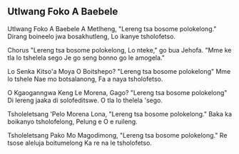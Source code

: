 ## Utlwang Foko A Baebele

Utlwang Foko A Baebele A Metlheng,
"Lereng tsa bosome polokelong."
Dirang boineelo jwa bosakhutleng,
Lo ikanye tsholofetso.

Chorus
"Lereng tsa bosome polokelong,
Lo nteke," go bua Jehofa.
"Mme ke tla lo tshelela sego
Je go seng bonno go le amogela."

Lo Senka Kitso'a Moya O Boitshepo?
"Lereng tsa bosome polokelong"
Mme lo tshele Nae mo botsalanong,
Fa a naya tsholofetso.

O Kgaoganngwa Keng Le Morena, Gago?
"Lereng tsa bosome polokelong"
Di lereng jaaka di solofeditswe.
O tla lo thelela 'sego.

Tsholeletsang 'Pelo Morena Lona,
"Lereng tsa bosome polokelong."
Baka ka boikanyo tsholofelong,
Pelung e O e ruileng.

Tsholeletsang Pako Mo Magodimong,
"Lereng tsa bosome polokelong."
Re tsose aleluja boitumelong
Ka re na le tsholofetso.


